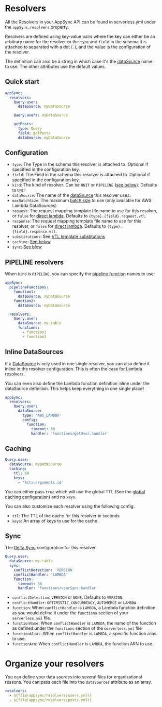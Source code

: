 # Resolvers

All the Resolvers in your AppSync API can be found in serverless.yml under the `appSync.resolvers` property.

Resolvers are defined using key-value pairs where the key can either be an arbitrary name for the resolver or the `type` and `field` in the schema it is attached to separated with a dot (`.`), and the value is the configuration of the resolver.

The definition can also be a string in which case it's the [dataSource](dataSources.md) name to use. The other attributes use the default values.

## Quick start

```yaml
appSync:
  resolvers:
    Query.user:
      dataSource: myDataSource

    Query.users: myDataSource

    getPosts:
      type: Query
      field: getPosts
      dataSource: myDataSource
```

## Configuration

- `type`: The Type in the schema this resolver is attached to. Optional if specified in the configuration key.
- `field`: The Field in the schema this resolver is attached to. Optional if specified in the configuration key.
- `kind`: The kind of resolver. Can be `UNIT` or `PIPELINE` ([see below](#PIPELINE-resolvers)). Defaults to `UNIT`
- `dataSource`: The name of the [dataSource](dataSources.md) this resolver uses.
- `maxBatchSize`: The maximum [batch size](https://aws.amazon.com/blogs/mobile/introducing-configurable-batching-size-for-aws-appsync-lambda-resolvers/) to use (only available for AWS Lambda DataSources)
- `request`: The request mapping template file name to use for this resolver, or `false` for [direct lambda](https://docs.aws.amazon.com/appsync/latest/devguide/direct-lambda-reference.html). Defaults to `{type}.{field}.request.vtl`.
- `response`: The request mapping template file name to use for this resolver, or `false` for [direct lambda](https://docs.aws.amazon.com/appsync/latest/devguide/direct-lambda-reference.html). Defaults to `{type}.{field}.response.vtl`.
- `substitutions`: See [VTL template substitutions](substitutions.md)
- `caching`: [See below](#Caching)
- `sync`: [See blow](#Sync)

## PIPELINE resolvers

When `kind` is `PIPELINE`, you can specify the [pipeline function](pipeline-functions.md) names to use:

```yaml
appSync:
  pipelineFunctions:
    function1:
      dataSource: myDataSource
    function2:
      dataSource: myDataSource

  resolvers:
    Query.user:
      dataSource: my-table
      functions:
        - function1
        - function2
```

## Inline DataSources

If a [DataSource](dataSources.md) is only used in one single resolver, you can also define it inline in the resolver configuration. This is often the case for Lambda resolvers.

You can even also define the Lambda function definition inline under the dataSource definition. This helps keep everything in one single place!

```yaml
appSync:
  resolvers:
    Query.user:
      dataSource:
        type: 'AWS_LAMBDA'
        config:
          function:
            timeout: 30
            handler: 'functions/getUser.handler'
```

## Caching

```yaml
Query.user:
  dataSource: myDataSource
  caching:
    ttl: 60
    keys:
      - '$ctx.arguments.id'
```

You can either pass `true` which will use the global TTL (See the [global caching configuration](caching.md)) and no `keys`.

You can also customize each resolver using the following config:

- `ttl`: The TTL of the cache for this resolver in seconds
- `keys`: An array of keys to use for the cache.

## Sync

The [Delta Sync](https://docs.aws.amazon.com/appsync/latest/devguide/tutorial-delta-sync.html) configuration for this resolver.

```yaml
Query.user:
  dataSource: my-table
  sync:
    conflictDetection: 'VERSION'
    conflictHandler: 'LAMBDA'
    function:
      timeout: 30
      handler: 'functions/userSync.handler'
```

- `conflictDetection`: `VERSION` or `NONE`. Defaults to `VERSION`
- `conflictHandler`: `OPTIMISTIC_CONCURRENCY`, `AUTOMERGE` or `LAMBDA`
- `function`: When `conflictHandler` is `LAMBDA`, a Lambda function definition as you would define it under the `functions` section of your `serverless.yml` file.
- `functionName`: When `conflictHandler` is `LAMBDA`, the name of the function as defined under the `functions` section of the `serverless.yml` file
- `functionAlias`: When `conflictHandler` is `LAMBDA`, a specific function alias to use.
- `functionArn`: When `conflictHandler` is `LAMBDA`, the function ARN to use.

# Organize your resolvers

You can define your data sources into several files for organizational reasons. You can pass each file into the `dataSources` attribute as an array.

```yaml
resolvers:
  - ${file(appsync/resolvers/users.yml)}
  - ${file(appsync/resolvers/posts.yml)}
```
